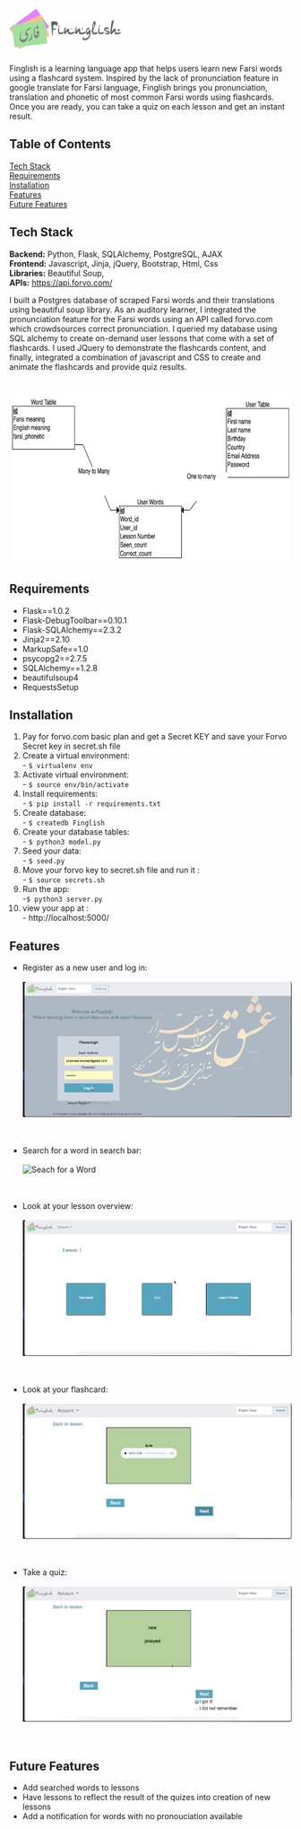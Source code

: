 # <img src="/static/farsi-logo.png" width="200" height="72">

Finglish is a learning language app that helps users learn new Farsi words using a flashcard system. Inspired by the lack of pronunciation feature in google translate for Farsi language, Finglish brings you pronunciation, translation and phonetic of most common Farsi words using flashcards. Once you are ready, you can take a quiz on each lesson and get an instant result. 

## Table of Contents 
[Tech Stack](#techStack)<br/>
[Requirements](#requirements)<br/>
[Installation](#installation)<br/>
[Features](#features)<br/>
[Future Features](#future_features)

<a name="techStack"/></a>
## Tech Stack 
**Backend:** Python, Flask, SQLAlchemy, PostgreSQL, AJAX<br/>
**Frontend:**  Javascript, Jinja, jQuery, Bootstrap, Html, Css</br>
**Libraries:** Beautiful Soup, </br>
**APIs:** https://api.forvo.com/ </br>

I built a Postgres database of scraped Farsi words and their translations using beautiful soup library. As an auditory learner, I integrated the pronunciation feature for the Farsi words using an API called forvo.com which crowdsources correct pronunciation. I queried my database using SQL alchemy to create on-demand user lessons that come with a set of flashcards. I used JQuery to demonstrate the flashcards content, and finally, integrated a combination of javascript and CSS to create and animate the flashcards and provide quiz results. 

# <img src="/static/model-diagram.png" width="600" height="300">

<a name="requirement"/></a>
## Requirements
* Flask==1.0.2
* Flask-DebugToolbar==0.10.1
* Flask-SQLAlchemy==2.3.2
* Jinja2==2.10
* MarkupSafe==1.0
* psycopg2==2.7.5
* SQLAlchemy==1.2.8
* beautifulsoup4
* RequestsSetup

<a name="installation"/></a>
## Installation
1. Pay for forvo.com basic plan and get a Secret KEY and save your Forvo Secret key in secret.sh file <br/>
2. Create a virtual environment:<br/>
        - `$ virtualenv env`
3. Activate virtual environment:<br/>
        - `$ source env/bin/activate`
4. Install requirements:<br/>
        - `$ pip install -r requirements.txt`
5. Create database:<br/>
        - `$ createdb Finglish`               
6. Create your database tables:<br/>
        - `$ python3 model.py`
7. Seed your data: <br/>
        - `$ seed.py`
8. Move your forvo key to secret.sh file and run it :<br/>
        - `$ source secrets.sh`
9. Run the app:<br/>
        -`$ python3 server.py`
10. view your app at :<br/>
        - http://localhost:5000/

        
<a name="features"/></a>
## Features  
* Register as a new user and log in: 
<br/><br/>
![log In ](static/gifs/sign_in.gif)
<br/><br/><br/>

        
* Search for a word in search bar:
<br/><br/>
![Seach for a Word](static/gifs/Search_A_Word.gif)
<br/><br/><br/>
   
* Look at your lesson overview: 
<br/><br/>
![Lesson Overview](static/gifs/Lesson_Overview.gif)
<br/><br/><br/>
   
* Look at your flashcard:
<br/><br/>
![Flash Cards](/static/gifs/flash_cards.gif)
<br/><br/><br/>

* Take a quiz:
<br/><br/>
![Quiz](/static/gifs/Quiz.gif)
<br/><br/><br/>


<a name="future_features"/></a>
## Future Features   

* Add searched words to lessons 
* Have lessons to reflect the result of the quizes into creation of new lessons 
* Add a notification for words with no pronouciation available 
